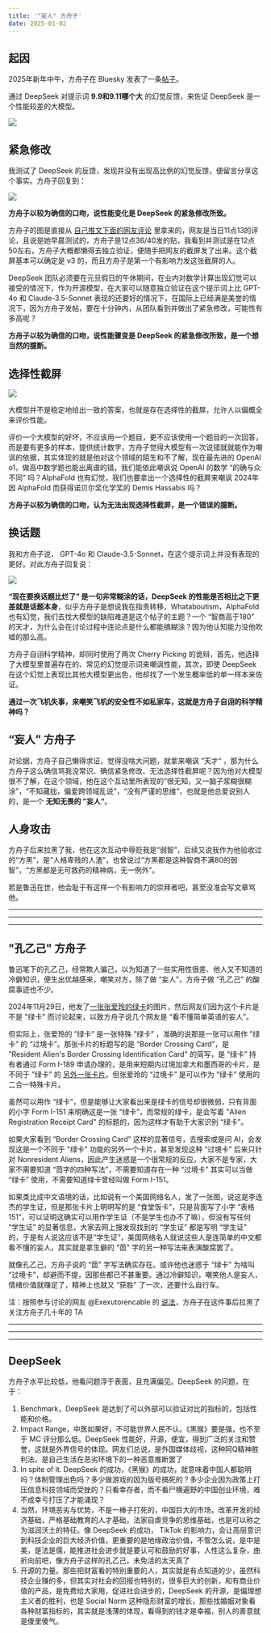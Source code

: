 ```yaml
---
title: '"妄人" 方舟子'
date: 2025-01-02
---
```


## 起因

2025年新年中午，方舟子在 Bluesky 发表了一条[帖子](https://archive.ph/voOst)。

通过 DeepSeek 对提示词 **9.9和9.11哪个大** 的幻觉反馈，来佐证 DeepSeek 是一个性能较差的大模型。

![](../img/fang-1.png)

## 紧急修改

我测试了 DeepSeek 的反馈，发现并没有出现高比例的幻觉反馈，便留言分享这个事实。方舟子回复到：

![](../img/fang-5.png)

**方舟子以较为确信的口吻，说性能变化是 DeepSeek 的紧急修改所致。**

方舟子的图是直接从 [自己推文下面的网友评论](https://archive.ph/yYF6h) 里拿来的，网友是当日11点13的评论，且说是她早晨测试的，方舟子是12点36/40发的贴，我看到并测试是在12点50左右，方舟子大概都懒得去独立验证，便随手把网友的截屏发了出来。这个截屏基本可以确定是 v3 的，而且方舟子是第一个有影响力发这张截屏的人。

DeepSeek 团队必须要在元旦假日的午休期间，在业内对数学计算出现幻觉可以接受的情况下，作为开源模型，在大家可以随意独立验证在这个提示词上比 GPT-4o 和 Claude-3.5-Sonnet 表现的还要好的情况下，在国际上已经满是美誉的情况下，因为方舟子发帖，要在十分钟内，从团队看到并做出了紧急修改，可能性有多高呢？

**方舟子以较为确信的口吻，说性能骤变是 DeepSeek 的紧急修改所致，是一个想当然的臆断。**

## 选择性截屏

![](../img/fang-8.png)

大模型并不是稳定地给出一致的答案，也就是存在选择性的截屏，允许人以偏概全来评价性能。

评价一个大模型的好坏，不应该用一个题目，更不应该使用一个题目的一次回答，而是要有更多的样本，提供统计数字，方舟子觉得大模型有一次说错就就能作为嘲讽的依据，其实体现的就是他对这个领域的陌生和不了解，现在最先进的 OpenAI o1，做高中数学题也能出离谱的错，我们能依此嘲讽说 OpenAI 的数学 “的确与众不同” 吗？AlphaFold 也有幻觉，我们也要拿出一个选择性的截屏来嘲讽 2024年因  AlphaFold 而获得诺贝尔奖化学奖的 Demis Hassabis 吗？

**方舟子以较为确信的口吻，认为无法出现选择性截屏，是一个错误的臆断。**

## 换话题

我和方舟子说， GPT-4o 和 Claude-3.5-Sonnet，在这个提示词上并没有表现的更好。对此方舟子回复说：

![](../img/fang-10.png)

**“现在要换话题比烂了” 是一句非常糊涂的话，DeepSeek 的性能是否相比之下更差就是话题本身**，似乎方舟子是想说我在指责转移，Whataboutism，AlphaFold 也有幻觉，我们去找大模型的缺陷难道是这个帖子的主题？一个 “智商高于180” 的天才，为什么会在讨论过程中连论点是什么都能搞糊涂？因为他认知能力没他吹嘘的那么高。

方舟子自诩科学精神，却同时使用了两次 Cherry Picking 的诡辩，首先，他选择了大模型里普遍存在的、常见的幻觉提示词来嘲讽性能，其次，即使 DeepSeek 在这个幻觉上表现比其他大模型更出色，他却找了一个发生概率低的单一样本来佐证。

**通过一次飞机失事，来嘲笑飞机的安全性不如私家车，这就是方舟子自诩的科学精神吗？**

## “妄人” 方舟子

对论据，方舟子自己懒得求证，觉得没啥大问题，就拿来嘲讽 ”天才“ ，那为什么方舟子这么确信骂我没常识、确信紧急修改、无法选择性截屏呢？因为他对大模型很不了解，在这个领域，他在这个互动里所表现的“很无知，又一脑子浆糊很糊涂”，“不知藏拙，偏爱跨领域乱说”，“没有严谨的思维”，也就是他总爱说别人的，是一个 **无知无畏的 ”妄人“**。

## 人身攻击

方舟子后来拉黑了我，他在这次互动中辱贬我是“弱智”，后续又说我作为他验收过的“方黑”，是“人格卑贱的人渣”，也曾说过“方黑都是这种智商不满80的弱智”，“方黑都是无可救药的精神病，无一例外”。

若是鲁迅在世，他会耻于有这样一个有影响力的崇拜者吧，甚至没准会写文章骂他。

---
---
---

## "孔乙己" 方舟子

鲁迅笔下的孔乙己，经常欺人骗己，以为知道了一些实用性很差、他人又不知道的冷僻知识，便生出优越感来，嘲笑对方，除了做 “妄人”，方舟子做 “孔乙己” 的酸腐事迹也不少。

2024年11月29日，他发了[一张张爱玲的绿卡](https://archive.ph/c1t1y)的图片，然后网友们因为这个卡片是不是 "绿卡" 而讨论起来，以致方舟子说几个网友是 “看不懂简单英语的妄人”。

但实际上，张爱玲的 ”绿卡” 是一张特殊 ”绿卡” ，准确的说那是一张可以用作 ”绿卡” 的 “过境卡”。那张卡片的标题写的是 “Border Crossing Card”，是 "Resident Alien's Border Crossing Identification Card" 的简写，是 “绿卡” 持有者通过 Form I-189 申请办理的，是用来短期内过境加拿大和墨西哥的卡片，是不同于 ”绿卡” 的 [另外一张卡片](https://digital.sciencehistory.org/works/aslft16)。但张爱玲的 “过境卡” 是可以作为 “绿卡” 使用的二合一特殊卡片。

虽然可以用作 “绿卡”，但是能够让大家看出来是绿卡的信号却很微弱，只有背面的小字 Form I-151 来明确这是一张 “绿卡”，而常规的绿卡，是会写着 "Alien Registration Receipt Card" 的标题的，因为这样才有助于大家识别 “绿卡”。

如果大家看到 “Border Crossing Card” 这样的显著信号，去搜索或是问 AI，会发现这是一个不同于 "绿卡" 功能的另外一个卡片，甚至发现这种 “过境卡” 后来只针对 Nonresident Aliens，因此产生迷惑是一个很常规的反应，大家不是专家，大家不需要知道 “茴字的四种写法”，不需要知道存在一种 “过境卡” 其实可以当做 “绿卡” 使用，不需要知道绿卡曾经叫做 Form I-151。

如果类比成中文语境的话，比如说有一个美国网络名人，发了一张图，说这是李连杰的学生证，但是那张卡片上明明写的是 “食堂饭卡”，只是背面写了小字 “表格151”，可以证明这确实可以用作学生证（不是学生也办不了嘛），但没有写任何 “学生证” 的显著信息，大家去网上搜发现找到的 “学生证” 都是写明 “学生证” 的，于是有人说这应该不是“学生证”，美国网络名人就说这些人是连简单的中文都看不懂的妄人，其实就是拿生僻的 “茴” 字的另一种写法来表演酸腐罢了。

就像孔乙己，方舟子说的 “茴” 字写法确实存在。或许他也迷惑于 “绿卡” 为啥叫 “过境卡”，却避而不提，因那些都已不甚重要。通过冷僻知识，嘲笑他人是妄人，情绪价值就赚足了，精神上也就又 “获胜” 了一次，还要什么自行车。

注：按照参与讨论的网友 @Exexutorencable 的 [说法](https://archive.ph/CDLNl)，方舟子在这件事后拉黑了关注方舟子几十年的 TA


---
---
---

## DeepSeek

方舟子水平比较低，他看问题浮于表面，且充满偏见。DeepSeek 的问题，在于：

1. Benchmark，DeepSeek 是达到了可以外部可以验证对比的指标的，包括性能和价格。
1. Impact Range，中医如果好，不可能世界人民不认。《黑猴》要是强，也不至于 MC 评分那么低。DeepSeek 性能好，开源，便宜，得到广泛的关注和赞誉，这就是外界信号的体现。网友们总说，是外国媒体歧视，这种阿Q精神胜利法，是自己生活在恶劣环境下的一种恶意推断罢了
1. In spite of it. DeepSeek 的成功，《黑猴》的成功，就意味着中国人都聪明吗？体制管理出色吗？多少做游戏的因为版号搞死的？多少企业因为政策上打压信息科技领域而受挫的？只看幸存者，而不看尸横遍野的中国创业环境，难不成幸亏打压了才能涌现？
1. 当然，环境恶劣与优势，不是一棒子打死的，中国巨大的市场，改革开发的经济基础，严格基础教育的人才基础，法家自虐竞争的思维基础，也是可以称之为滋润沃土的特征。像 DeepSeek 的成功， TikTok 的影响力，会让高层意识到科技企业的巨大经济价值，更重要的是地缘政治价值，不管怎么说，是中是美，是法是儒，能推进社会进步就是要认可和鼓励的好事，人性这么复杂，曲折向前吧，像方舟子这样的孔乙己，未免活的太天真了
1. 开源的力量。那些把财富看的特别重要的人，其实就是有点知道的少，虽然科技企业赚的多，但其实对社会的回报也特别的，很多巨大的创新，和有商业价值的产品，是免费给大家用，促进社会进步的，DeepSeek 的开源，是偏理想主义者的胜利，也是 Social Norm 这种隐形财富的增长，那些找婚姻对象看各种财富指标的，其实就是浅薄的体现，看得到的钱才是幸福，别人的善意就是傻里傻气。